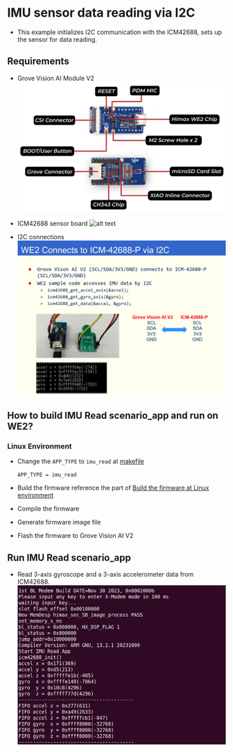 # IMU sensor data reading via I2C
- This example initializes I2C communication with the ICM42688, sets up the sensor for data reading.

## Requirements
- Grove Vision AI Module V2
    ![alt text](../../../../images/grove_vision_ai_v2_all.jpg)

- ICM42688 sensor board
    ![alt text](https://www.mikroe.com/img/images/6dof-imu-14-click-inner-img.jpg)

- I2C connections
    ![alt text](../../../../images/imu_connection.jpg)

## How to build IMU Read scenario_app and run on WE2?
### Linux Environment
- Change the `APP_TYPE` to `imu_read` at [makefile](https://github.com/HimaxWiseEyePlus/Seeed_Grove_Vision_AI_Module_V2/blob/main/EPII_CM55M_APP_S/makefile)
    ```
    APP_TYPE = imu_read
    ```
- Build the firmware reference the part of [Build the firmware at Linux environment](https://github.com/HimaxWiseEyePlus/Seeed_Grove_Vision_AI_Module_V2?tab=readme-ov-file#build-the-firmware-at-linux-environment)

- Compile the firmware
- Generate firmware image file
- Flash the firmware to Grove Vision AI V2

## Run IMU Read scenario_app
- Read 3-axis gyroscope and a 3-axis accelerometer data from ICM42688.
    ![alt text](../../../../images/imu_read.png)
